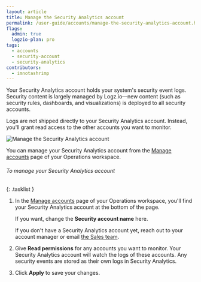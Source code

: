 ```yaml
---
layout: article
title: Manage the Security Analytics account
permalink: /user-guide/accounts/manage-the-security-analytics-account.html
flags:
  admin: true
  logzio-plan: pro
tags:
  - accounts
  - security-account
  - security-analytics
contributors:
  - imnotashrimp
---
```


Your Security Analytics account holds your system's security event logs.
Security content is largely managed by Logz.io—new content (such as security rules, dashboards, and visualizations) is deployed to all security accounts.

Logs are not shipped directly to your Security Analytics account.
Instead, you'll grant read access to the other accounts you want to monitor.

![Manage the Security Analytics account]({{site.baseurl}}/images/accounts/manage-security-account.png)

You can manage your Security Analytics account from the [Manage accounts](https://app.logz.io/#/dashboard/settings/manage-accounts) page of your Operations workspace.

###### To manage your Security Analytics account

{: .tasklist }
1. In the [Manage accounts](https://app.logz.io/#/dashboard/settings/manage-accounts) page of your Operations workspace, you'll find your Security Analytics account at the bottom of the page.

    If you want, change the **Security account name** here.

    If you don't have a Security Analytics account yet, reach out to your account manager or email [the Sales team](mailto:sales@logz.io).

2. Give **Read permissions** for any accounts you want to monitor.
  Your Security Analytics account will watch the logs of these accounts.
  Any security events are stored as their own logs in Security Analytics.

3. Click **Apply** to save your changes.